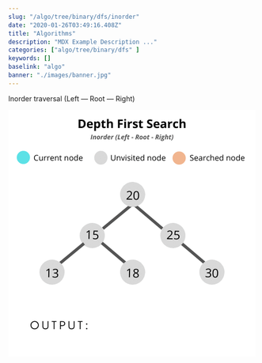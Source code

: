 ```yaml
---
slug: "/algo/tree/binary/dfs/inorder"
date: "2020-01-26T03:49:16.408Z"
title: "Algorithms"
description: "MDX Example Description ..."
categories: ["algo/tree/binary/dfs" ]
keywords: []
baselink: "algo"
banner: "./images/banner.jpg"
---
```

Inorder traversal (Left — Root — Right)

![Inorder](./inorder.gif)
